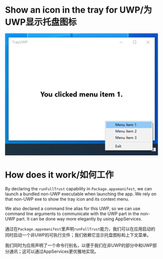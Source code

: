 # Show an icon in the tray for UWP/为UWP显示托盘图标

![](screenshot.png)

# How does it work/如何工作

By declaring the `runFullTrust` capability in `Package.appxmanifest`, we can launch a bundled non-UWP executable when launching the app. We rely on that non-UWP exe to show the tray icon and its context menu.

We also declared a command line alias for this UWP, so we can use command line arguments to communicate with the UWP part in the non-UWP part. It can be done way more elegantly by using AppServices.

通过在`Package.appxmanifest`里声明`runFullTrust`能力，我们可以在应用启动的同时启动一个非UWP的可执行文件；我们依赖它显示托盘图标和上下文菜单。

我们同时为应用声明了一个命令行别名，以便于我们在非UWP的部分中和UWP部分通讯；这可以通过AppServices更优雅地实现。
